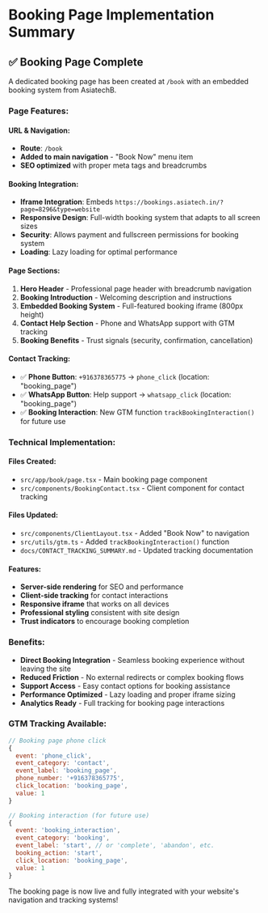 # Booking Page Implementation Summary

## ✅ **Booking Page Complete**

A dedicated booking page has been created at `/book` with an embedded booking system from AsiatechΒ.

### **Page Features:**

#### **URL & Navigation:**

- **Route**: `/book`
- **Added to main navigation** - "Book Now" menu item
- **SEO optimized** with proper meta tags and breadcrumbs

#### **Booking Integration:**

- **Iframe Integration**: Embeds `https://bookings.asiatech.in/?page=8296&type=website`
- **Responsive Design**: Full-width booking system that adapts to all screen sizes
- **Security**: Allows payment and fullscreen permissions for booking system
- **Loading**: Lazy loading for optimal performance

#### **Page Sections:**

1. **Hero Header** - Professional page header with breadcrumb navigation
2. **Booking Introduction** - Welcoming description and instructions
3. **Embedded Booking System** - Full-featured booking iframe (800px height)
4. **Contact Help Section** - Phone and WhatsApp support with GTM tracking
5. **Booking Benefits** - Trust signals (security, confirmation, cancellation)

#### **Contact Tracking:**

- ✅ **Phone Button**: `+916378365775` → `phone_click` (location: "booking_page")
- ✅ **WhatsApp Button**: Help support → `whatsapp_click` (location: "booking_page")
- ✅ **Booking Interaction**: New GTM function `trackBookingInteraction()` for future use

### **Technical Implementation:**

#### **Files Created:**

- `src/app/book/page.tsx` - Main booking page component
- `src/components/BookingContact.tsx` - Client component for contact tracking

#### **Files Updated:**

- `src/components/ClientLayout.tsx` - Added "Book Now" to navigation
- `src/utils/gtm.ts` - Added `trackBookingInteraction()` function
- `docs/CONTACT_TRACKING_SUMMARY.md` - Updated tracking documentation

#### **Features:**

- **Server-side rendering** for SEO and performance
- **Client-side tracking** for contact interactions
- **Responsive iframe** that works on all devices
- **Professional styling** consistent with site design
- **Trust indicators** to encourage booking completion

### **Benefits:**

- **Direct Booking Integration** - Seamless booking experience without leaving the site
- **Reduced Friction** - No external redirects or complex booking flows
- **Support Access** - Easy contact options for booking assistance
- **Performance Optimized** - Lazy loading and proper iframe sizing
- **Analytics Ready** - Full tracking for booking page interactions

### **GTM Tracking Available:**

```javascript
// Booking page phone click
{
  event: 'phone_click',
  event_category: 'contact',
  event_label: 'booking_page',
  phone_number: '+916378365775',
  click_location: 'booking_page',
  value: 1
}

// Booking interaction (for future use)
{
  event: 'booking_interaction',
  event_category: 'booking',
  event_label: 'start', // or 'complete', 'abandon', etc.
  booking_action: 'start',
  click_location: 'booking_page',
  value: 1
}
```

The booking page is now live and fully integrated with your website's navigation and tracking systems!
